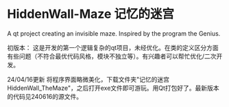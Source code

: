 # HiddenWall-Maze 记忆的迷宫
A qt project creating an invisible maze. Inspired by the program the Genius.

初版本：
这是开发的第一个逻辑复杂的qt项目，未经优化。在类的定义区分方面有些问题（不符合最优代码风格，模块不独立等）。有兴趣者可以帮忙优化/二次开发。

24/04/16更新
将程序界面略微美化，下载文件夹"记忆的迷宫HiddenWall_TheMaze"，之后打开exe文件即可游玩。用Qt打包好了。最新版本的代码见240616的源文件。
